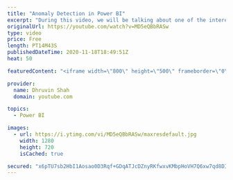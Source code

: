 ```yaml
---
title: "Anomaly Detection in Power BI"
excerpt: "During this video, we will be talking about one of the interesting features of Power BI which is Anomaly Detection. We will be talking everything about Anomaly Detection in Power BI in detail with the help of an example. Anomaly detection helps us to enhance our line charts by automatically detecting"
originalUrl: https://youtube.com/watch?v=MD5eQBbRASw
type: video
price: Free
length: PT14M43S
publishedDateTime: 2020-11-18T18:49:51Z
heat: 50

featuredContent: "<iframe width=\"800\" height=\"500\" frameborder=\"0\" src=\"https://www.youtube.com/embed/MD5eQBbRASw\" allow=\"accelerometer; autoplay; encrypted-media; gyroscope; picture-in-picture\" allowfullscreen></iframe>"

provider:
  name: Dhruvin Shah
  domain: youtube.com

topics:
  - Power BI

images:
  - url: https://i.ytimg.com/vi/MD5eQBbRASw/maxresdefault.jpg
    width: 1280
    height: 720
    isCached: true

secured: "x6pTU7sb2HbI1Aosao0D3Rqf+GDqATJcDZnyRKfwxvKMbpHoVH7Q6xw7qd8DIdl5fUGfS9GtTzkCLaz2iBy7WD5I6UoyTuPPv7xPwVUt1Njbr/NupIoJs1+DwbYdovSTFijxRX7oyaP/K6DnPqfoo0gtrGqn1UtIzyouJp4DtFDKmvj2IGsJG2MSdqzzrXlpGwk1XNd/8Jn/ucC9gITgIMzZ/fcanq33mUohqzZs9dNbwdBjN5rwK9Hqqvck+W9q+LzZt/drQTtZTjfGTh60U0j+X0dbTFWBFHU4qqKsNtYDuEAHG0VvfknLPtoBJHJ6eQ2uUcZMF+PlsfW+2IGdf3Yu1NNMM18Opc/HLV8OcS9xp2U9Mojuc6IyeA0y0J8sfdSRe9LKhX76Pe/23qC3g8GCRynsITudX7/q9ewzQNE=;D5L9rIH0/gMoPFnlne+NbQ=="
---
```


